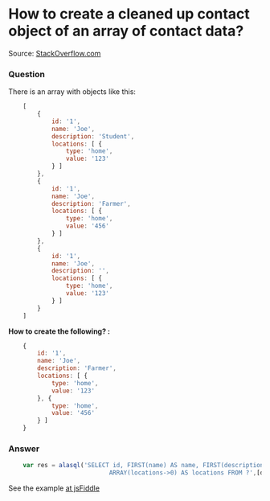 # How to create a cleaned up contact object of an array of contact data?

Source: [StackOverflow.com](http://stackoverflow.com/questions/26653638/create-a-cleaned-up-contact-object-of-an-array-of-contact-data/27628329#27628329)

### Question

There is an array with objects like this:
```js
	[
		{
			id: '1',
			name: 'Joe',
			description: 'Student',
			locations: [ {
				type: 'home',
				value: '123'
			} ]
		},
		{
			id: '1',
			name: 'Joe',
			description: 'Farmer',
			locations: [ {
				type: 'home',
				value: '456'
			} ]
		},
		{
			id: '1',
			name: 'Joe',
			description: '',
			locations: [ {
				type: 'home',
				value: '123'
			} ]
		}
	]
```
<strong>How to create the following? :</strong>
```js
	{
		id: '1',
		name: 'Joe',
		description: 'Farmer',
		locations: [ {
			type: 'home',
			value: '123'
		}, {
			type: 'home',
			value: '456'
		} ]
	}
```

### Answer

```js
    var res = alasql('SELECT id, FIRST(name) AS name, FIRST(description) AS description, \
                            ARRAY(locations->0) AS locations FROM ?',[data]);
```
See the example [at jsFiddle](http://jsfiddle.net/agershun/x110xhfc/1/)